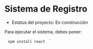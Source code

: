 <h1>Sistema de Registro</h1>

- Estatus del proyecto: En construcción

Para ejecutar el sistema, debes poner:

` ` `npm install react` ` ` `
